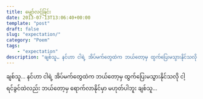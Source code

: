 ```yaml
---
title: မျှော်လင့်ခြင်း
date: 2013-07-13T13:06:40+00:00
template: "post"  
draft: false  
slug: "expectation/"  
category: "Poem"
tags:
    - "expectation"
description: "ချစ်သူ… နင်ဟာ ငါရဲ့ အိပ်မက်တွေထဲက ဘယ်တော့မှ ထွက်ပြေးမသွားနိုင်သလို ငါ့ရင်ခွင်ထဲလည်း ဘယ်တော့မှ ရောက်လာနိုင်မှာ မဟုတ်ပါဘူး ချစ်သူ…"
---
```

ချစ်သူ… နင်ဟာ ငါရဲ့ အိပ်မက်တွေထဲက ဘယ်တော့မှ ထွက်ပြေးမသွားနိုင်သလို ငါ့ရင်ခွင်ထဲလည်း ဘယ်တော့မှ ရောက်လာနိုင်မှာ မဟုတ်ပါဘူး ချစ်သူ…